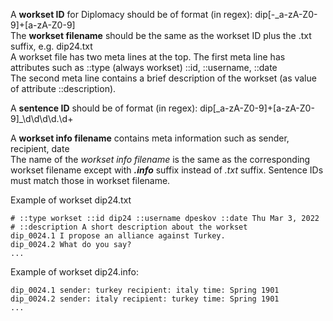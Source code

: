 A **workset ID** for Diplomacy should be of format (in regex): dip[-\_a-zA-Z0-9]+[a-zA-Z0-9]<br>
The **workset filename** should be the same as the workset ID plus the .txt suffix, e.g. dip24.txt<br>
A workset file has two meta lines at the top. The first meta line has attributes such as ::type (always workset) ::id, ::username, ::date<br>
The second meta line contains a brief description of the workset (as value of attribute ::description).

A **sentence ID** should be of format (in regex): dip[\_a-zA-Z0-9]+[a-zA-Z0-9]\_\d\d\d\d\.\d+<br>

A **workset info filename** contains meta information such as sender, recipient, date<br>
The name of the _workset info filename_ is the same as the corresponding workset filename except with **_.info_** suffix instead of _.txt_ suffix.
Sentence IDs must match those in workset filename.

Example of workset dip24.txt<br>
```
# ::type workset ::id dip24 ::username dpeskov ::date Thu Mar 3, 2022
# ::description A short description about the workset
dip_0024.1 I propose an alliance against Turkey.
dip_0024.2 What do you say?
...
```

Example of workset dip24.info:
```
dip_0024.1 sender: turkey recipient: italy time: Spring 1901
dip_0024.2 sender: italy recipient: turkey time: Spring 1901
...
```
